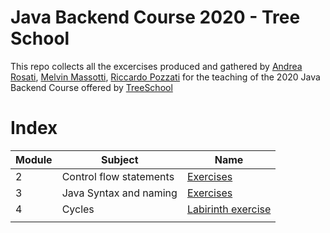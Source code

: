# Java Backend Course 2020 - Tree School

This repo collects all the excercises produced and gathered by [Andrea Rosati](https://github.com/Jaeger87), [Melvin Massotti](https://github.com/melvinm99), [Riccardo Pozzati](https://github.com/jetser94) for the teaching of the 2020 Java Backend Course offered by [TreeSchool](https://tree.it/school/)

# Index

| Module | Subject | Name                                                                                      |
|--------|---------|-------------------------------------------------------------------------------------------|
| 2      | Control flow statements  | [Exercises](https://github.com/Jaeger87/CorsoTree2020/tree/master/module_02) |
| 3      | Java Syntax and naming   | [Exercises](https://github.com/Jaeger87/CorsoTree2020/tree/master/module_03) |
| 4      | Cycles                   | [Labirinth exercise](https://github.com/Jaeger87/CorsoTree2020/tree/master/module_04) |
|        |         |                                                                                           |
